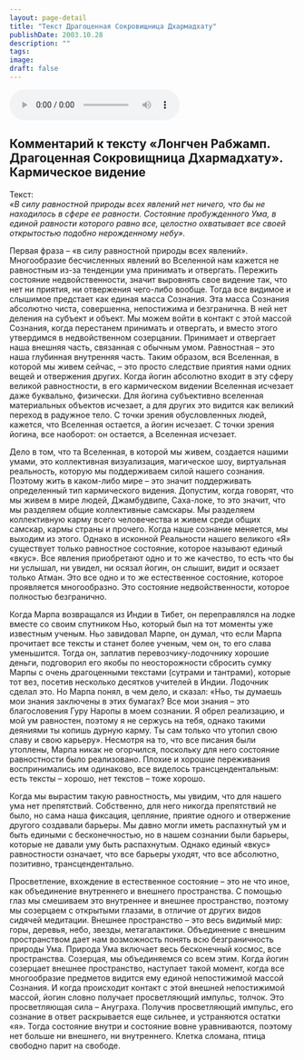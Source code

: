 ```yaml
---
layout: page-detail
title: "Текст Драгоценная Сокровищница Дхармадхату"
publishDate: 2003.10.28
description: ""
tags:
image:
draft: false
---
```


<audio title="2003.10.28 - Текст Драгоценная Сокровищница Дхармадхату.mp3" src="/upload/iblock/4d7/4d7807ab1b9e8c33d5c049311ebe8d0b.mp3" controls=""></audio>

## **Комментарий к тексту «Лонгчен Рабжамп. Драгоценная Сокровищница Дхармадхату».** **Кармическое видение** 
  
  
 Текст:   
_«В силу равностной природы всех явлений нет ничего, что бы не находилось в сфере ее равности. Состояние пробужденного Ума, в единой равности которого равно все, целостно охватывает все своей открытостью подобно нерожденному небу»._   
  
 Первая фраза – «в силу равностной природы всех явлений». Многообразие бесчисленных явлений во Вселенной нам кажется не равностным из-за тенденции ума принимать и отвергать. Пережить состояние недвойственности, значит выровнять свое видение так, что нет ни приятия, ни отвержения чего-либо вообще. Тогда все видимое и слышимое предстает как единая масса Сознания. Эта масса Сознания абсолютно чиста, совершенна, непостижима и безгранична. В ней нет деления на субъект и объект. Мы можем войти в контакт с этой массой Сознания, когда перестанем принимать и отвергать, и вместо этого утвердимся в недвойственном созерцании. Принимает и отвергает наша внешняя часть, связанная с обычным умом. Равностная – это наша глубинная внутренняя часть. Таким образом, вся Вселенная, в которой мы живем сейчас, – это просто следствие приятия нами одних вещей и отвержения других. Когда йогин абсолютно входит в эту сферу великой равностности, в его кармическом видении Вселенная исчезает даже буквально, физически. Для йогина субъективно вселенная материальных объектов исчезает, а для других это видится как великий переход в радужное тело. С точки зрения обусловленных людей, кажется, что Вселенная остается, а йогин исчезает. С точки зрения йогина, все наоборот: он остается, а Вселенная исчезает.   

 Дело в том, что та Вселенная, в которой мы живем, создается нашими умами, это коллективная визуализация, магическое шоу, виртуальная реальность, которую мы поддерживаем силой нашего сознания. Поэтому жить в каком-либо мире – это значит поддерживать определенный тип кармического видения. Допустим, когда говорят, что мы живем в мире людей, Джамбудвипе, Саха-локе, то это значит, что мы разделяем общие коллективные самскары. Мы разделяем коллективную карму всего человечества и живем среди общих самскар, кармы страны и прочего. Когда наше сознание меняется, мы выходим из этого. Однако в исконной Реальности нашего великого «Я» существует только равностное состояние, которое называют единый «вкус». Все явления приобретают одно и то же качество, то есть что бы ни услышал, ни увидел, ни осязал йогин, он слышит, видит и осязает только Атман. Это все одно и то же естественное состояние, которое проявляется многообразно. Это состояние недвойственности, которое полностью безгранично.   
  
 Когда Марпа возвращался из Индии в Тибет, он переправлялся на лодке вместе со своим спутником Ньо, который был на тот моменты уже известным ученым. Ньо завидовал Марпе, он думал, что если Марпа прочитает все тексты и станет более ученым, чем он, то его слава уменьшится. Тогда он, заплатив перевозчику-лодочнику хорошие деньги, подговорил его якобы по неосторожности сбросить сумку Марпы с очень драгоценными текстами (сутрами и тантрами), которые тот вез, посетив несколько десятков учителей в Индии. Лодочник сделал это. Но Марпа понял, в чем дело, и сказал: «Ньо, ты думаешь мои знания заключены в этих бумагах? Все мои знания – это благословения Гуру Наропы в моем сознании. Я обрел реализацию, и мой ум равностен, поэтому я не сержусь на тебя, однако такими деяниями ты копишь дурную карму. Ты сам только что утопил свою славу и свою карьеру». Несмотря на то, что все писания были утоплены, Марпа никак не огорчился, поскольку для него состояние равностности было реализовано. Плохие и хорошие переживания воспринимались им одинаково, все виделось трансцендентальным: есть тексты – хорошо, нет текстов – тоже хорошо.   
  
 Когда мы вырастим такую равностность, мы увидим, что для нашего ума нет препятствий. Собственно, для него никогда препятствий не было, но сама наша фиксация, цепляние, приятие одного и отвержение другого создавали барьеры. Мы давно могли иметь распахнутый ум и быть едиными с бесконечностью, но в нашем сознании были барьеры, которые не давали уму быть распахнутым. Однако единый «вкус» равностности означает, что все барьеры уходят, что все абсолютно, позитивно, трансцендентально.   
  
 Просветление, вхождение в естественное состояние – это не что иное, как объединение внутреннего и внешнего пространства. С помощью глаз мы смешиваем это внутреннее и внешнее пространство, поэтому мы созерцаем с открытыми глазами, в отличие от других видов сидячей медитации. Внешнее пространство – это весь видимый мир: горы, деревья, небо, звезды, метагалактики. Объединение с внешним пространством дает нам возможность понять всю безграничность природы Ума. Природа Ума включает весь бесконечный космос, все пространства. Созерцая, мы объединяемся со всем этим. Когда йогин созерцает внешнее пространство, наступает такой момент, когда все многообразие предметов видится ему единой непостижимой массой Сознания. И когда происходит контакт с этой внешней непостижимой массой, йогин словно получает просветляющий импульс, толчок. Это просветляющая сила – Ануграха. Получив просветляющий импульс, его сознание в ответ раскрывается еще сильнее, и устраняются остатки «я». Тогда состояние внутри и состояние вовне уравниваются, поэтому нет больше ни внешнего, ни внутреннего. Клетка сломана, птица свободно парит на свободе.   
  
  
